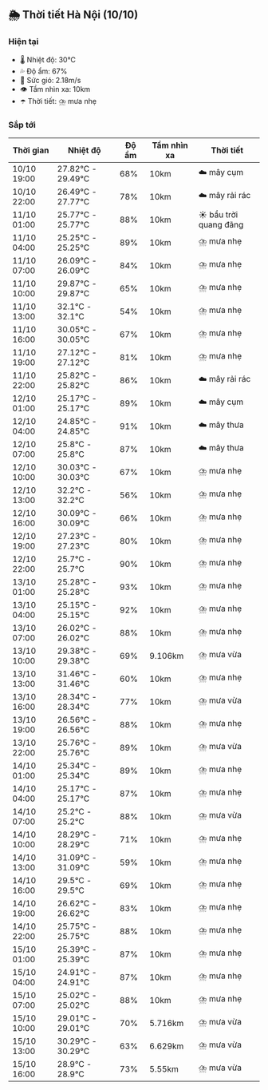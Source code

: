 ## 🌦️ Thời tiết Hà Nội (10/10)

### Hiện tại

- 🌡️ Nhiệt độ: 30℃
- 💦 Độ ẩm: 67%
- 💨 Sức gió: 2.18m/s
- 👁️ Tầm nhìn xa: 10km
- ☂️ Thời tiết: ⛈️ mưa nhẹ

### Sắp tới

| Thời gian | Nhiệt độ | Độ ẩm | Tầm nhìn xa | Thời tiết |
| --- | --- | --- | --- | --- |
| 10/10 19:00 | 27.82℃ - 29.49℃ | 68% | 10km | ☁️ mây cụm |
| 10/10 22:00 | 26.49℃ - 27.77℃ | 78% | 10km | ☁️ mây rải rác |
| 11/10 01:00 | 25.77℃ - 25.77℃ | 88% | 10km | ☀️ bầu trời quang đãng |
| 11/10 04:00 | 25.25℃ - 25.25℃ | 89% | 10km | ⛈️ mưa nhẹ |
| 11/10 07:00 | 26.09℃ - 26.09℃ | 84% | 10km | ⛈️ mưa nhẹ |
| 11/10 10:00 | 29.87℃ - 29.87℃ | 65% | 10km | ⛈️ mưa nhẹ |
| 11/10 13:00 | 32.1℃ - 32.1℃ | 54% | 10km | ⛈️ mưa nhẹ |
| 11/10 16:00 | 30.05℃ - 30.05℃ | 67% | 10km | ⛈️ mưa nhẹ |
| 11/10 19:00 | 27.12℃ - 27.12℃ | 81% | 10km | ⛈️ mưa nhẹ |
| 11/10 22:00 | 25.82℃ - 25.82℃ | 86% | 10km | ☁️ mây rải rác |
| 12/10 01:00 | 25.17℃ - 25.17℃ | 89% | 10km | ☁️ mây cụm |
| 12/10 04:00 | 24.85℃ - 24.85℃ | 91% | 10km | ☁️ mây thưa |
| 12/10 07:00 | 25.8℃ - 25.8℃ | 87% | 10km | ☁️ mây thưa |
| 12/10 10:00 | 30.03℃ - 30.03℃ | 67% | 10km | ⛈️ mưa nhẹ |
| 12/10 13:00 | 32.2℃ - 32.2℃ | 56% | 10km | ⛈️ mưa nhẹ |
| 12/10 16:00 | 30.09℃ - 30.09℃ | 66% | 10km | ⛈️ mưa nhẹ |
| 12/10 19:00 | 27.23℃ - 27.23℃ | 80% | 10km | ⛈️ mưa nhẹ |
| 12/10 22:00 | 25.7℃ - 25.7℃ | 90% | 10km | ⛈️ mưa nhẹ |
| 13/10 01:00 | 25.28℃ - 25.28℃ | 93% | 10km | ⛈️ mưa nhẹ |
| 13/10 04:00 | 25.15℃ - 25.15℃ | 92% | 10km | ⛈️ mưa nhẹ |
| 13/10 07:00 | 26.02℃ - 26.02℃ | 88% | 10km | ⛈️ mưa nhẹ |
| 13/10 10:00 | 29.38℃ - 29.38℃ | 69% | 9.106km | ⛈️ mưa vừa |
| 13/10 13:00 | 31.46℃ - 31.46℃ | 60% | 10km | ⛈️ mưa nhẹ |
| 13/10 16:00 | 28.34℃ - 28.34℃ | 77% | 10km | ⛈️ mưa vừa |
| 13/10 19:00 | 26.56℃ - 26.56℃ | 88% | 10km | ⛈️ mưa nhẹ |
| 13/10 22:00 | 25.76℃ - 25.76℃ | 89% | 10km | ⛈️ mưa vừa |
| 14/10 01:00 | 25.34℃ - 25.34℃ | 89% | 10km | ⛈️ mưa nhẹ |
| 14/10 04:00 | 25.17℃ - 25.17℃ | 87% | 10km | ⛈️ mưa nhẹ |
| 14/10 07:00 | 25.2℃ - 25.2℃ | 88% | 10km | ⛈️ mưa vừa |
| 14/10 10:00 | 28.29℃ - 28.29℃ | 71% | 10km | ⛈️ mưa nhẹ |
| 14/10 13:00 | 31.09℃ - 31.09℃ | 59% | 10km | ⛈️ mưa nhẹ |
| 14/10 16:00 | 29.5℃ - 29.5℃ | 69% | 10km | ⛈️ mưa nhẹ |
| 14/10 19:00 | 26.62℃ - 26.62℃ | 83% | 10km | ⛈️ mưa nhẹ |
| 14/10 22:00 | 25.75℃ - 25.75℃ | 88% | 10km | ⛈️ mưa nhẹ |
| 15/10 01:00 | 25.39℃ - 25.39℃ | 87% | 10km | ⛈️ mưa nhẹ |
| 15/10 04:00 | 24.91℃ - 24.91℃ | 87% | 10km | ⛈️ mưa nhẹ |
| 15/10 07:00 | 25.02℃ - 25.02℃ | 88% | 10km | ⛈️ mưa nhẹ |
| 15/10 10:00 | 29.01℃ - 29.01℃ | 70% | 5.716km | ⛈️ mưa vừa |
| 15/10 13:00 | 30.29℃ - 30.29℃ | 63% | 6.629km | ⛈️ mưa vừa |
| 15/10 16:00 | 28.9℃ - 28.9℃ | 73% | 5.55km | ⛈️ mưa vừa |
